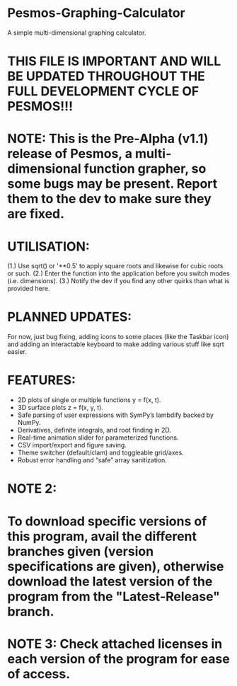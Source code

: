 # Pesmos-Graphing-Calculator #
A simple multi-dimensional graphing calculator. 


# THIS FILE IS IMPORTANT AND WILL BE UPDATED THROUGHOUT THE FULL DEVELOPMENT CYCLE OF PESMOS!!! #


# NOTE: This is the Pre-Alpha (v1.1) release of Pesmos, a multi-dimensional function grapher, so some bugs may be present. Report them to the dev to make sure they are fixed. #


# UTILISATION: #
(1.) Use sqrt() or '**0.5'  to apply square roots and likewise for cubic roots or such. 
(2.) Enter the function into the application before you switch modes (i.e. dimensions). 
(3.) Notify the dev if you find any other quirks than what is provided here.


# PLANNED UPDATES: #
For now, just bug fixing, adding icons to some places (like the Taskbar icon) and adding an interactable keyboard to make adding various stuff like sqrt easier. 


# FEATURES: #
- 2D plots of single or multiple functions y = f(x, t).
- 3D surface plots z = f(x, y, t).
- Safe parsing of user expressions with SymPy’s lambdify backed by NumPy.
- Derivatives, definite integrals, and root finding in 2D.
- Real-time animation slider for parameterized functions.
- CSV import/export and figure saving.
- Theme switcher (default/clam) and toggleable grid/axes.
- Robust error handling and “safe” array sanitization.

# NOTE 2: #
# To download specific versions of this program, avail the different branches given (version specifications are given), otherwise download the latest version of the program from the "Latest-Release" branch. #


# NOTE 3: Check attached licenses in each version of the program for ease of access. #
